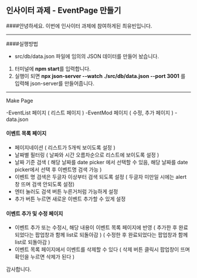 ## 인사이터 과제 - EventPage 만들기
####안녕하세요. 이번에 인사이터 과제에 참여하게된 최유빈입니다.

----------------

####실행방법

- src/db/data.json 파일에 임의의 JSON 데이터를 만들어 놨습니다.
1. 터미널에 **npm start**를 입력합니다.
2. 실행이 되면 **npx json-server --watch ./src/db/data.json --port 3001** 를 입력해 json-server를 만들어줍니다.

----------

Make Page

-EventList 페이지 ( 리스트 페이지 )
-EventMod 페이지 ( 수정, 추가 페이지 )
-data.json


#### 이벤트 목록 페이지

- 페이지네이션 ( 리스트가 5개씩 보이도록 설정 )
- 날짜별 필터링 ( 날짜와 시간 오름차순으로 리스트에 보이도록 설정 )
- 날짜 기준 검색 ( 해당 날짜를 date picker 에서 선택할 수 있음, 해당 날짜를 date picker에서 선택 후 이벤트명 검색 가능 )
- 이벤트 명 검색은 두글자 이상부터 검색 되도록 설정 ( 두글자 미만일 시에는 alert 창 뜨며 검색 안되도록 설정)
- 엔터 눌러도 검색 버튼 누른거처럼 가능하게 설정
- 추가 버튼 누르면 새로운 이벤트 추가할 수 있게 설정


#### 이벤트 추가 및 수정 페이지


- 이벤트 추가 또는 수정시, 해당 내용이 이벤트 목록 페이지에 반영
( 추가한 후 완료되었다는 팝업창과 함께 list로 되돌아감 )
( 수정한 후 완료되었다는 팝업창과 함께 list로 되돌아감 )
- 이벤트 목록 페이지에서 이벤트를 삭제할 수 있다
( 삭제 버튼 클릭시 팝업창이 뜨며 확인을 누르면 삭제가 된다 )



감사합니다.
